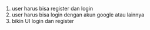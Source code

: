 1. user harus bisa register dan login
2. user harus bisa login dengan akun google atau lainnya
3. bikin UI login dan register
